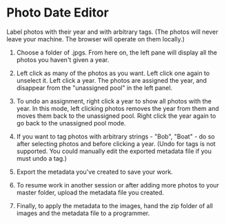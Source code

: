 # Photo Date Editor

Label photos with their year and with arbitrary tags.  (The photos will never leave your machine.  The browser will operate on them locally.)

1) Choose a folder of .jpgs.  From here on, the left pane will display all the photos you haven't given a year.

2) Left click as many of the photos as you want.  Left click one again to unselect it.  Left click a year.  The photos are assigned the year, and disappear from the "unassigned pool" in the left panel.

3) To undo an assignment, right click a year to show all photos with the year.  In this mode, left clicking photos removes the year from them and moves them back to the unassigned pool.  Right click the year again to go back to the unassigned pool mode.

3) If you want to tag photos with arbitrary strings - "Bob", "Boat" - do so after selecting photos and before clicking a year.  (Undo for tags is not supported.  You could manually edit the exported metadata file if you must undo a tag.)

4) Export the metadata you've created to save your work.

5) To resume work in another session or after adding more photos to your master folder, upload the metadata file you created.

6) Finally, to apply the metadata to the images, hand the zip folder of all images and the metadata file to a programmer.  
